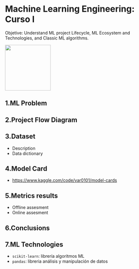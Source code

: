 # Machine Learning Engineering: Curso I
Objetive: Understand ML project Lifecycle, ML Ecosystem and Technologies, and Classic ML algorithms.

<img src="https://ci3.googleusercontent.com/mail-sig/AIorK4zt6tOa3204Znd9u8YWMhVnZGy1TWuE7fovhJFzJFvFsfBrTb4F2vc6V99oNs0LODE1jmt1Nqo" width=150>


## 1.ML Problem
## 2.Project Flow Diagram
## 3.Dataset
* Description
* Data dictionary
## 4.Model Card 
* https://www.kaggle.com/code/var0101/model-cards
## 5.Metrics results
* Offline assesment
* Online assesment
## 6.Conclusions
## 7.ML Technologies
* `scikit-learn`: librería algoritmos ML
* `pandas`: libreria análisis y manipulación de datos
